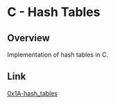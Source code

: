 # C - Hash Tables

## Overview
Implementation of hash tables in C.

## Link
[0x1A-hash_tables](https://intranet.alxswe.com/projects/253)
